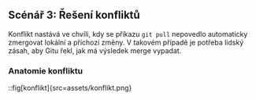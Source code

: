 ## Scénář 3: Řešení konfliktů

Konflikt nastává ve chvíli, kdy se příkazu `git pull` nepovedlo automaticky zmergovat lokální a příchozí změny. V takovém případě je potřeba lidský zásah, aby Gitu řekl, jak má výsledek merge vypadat.

### Anatomie konfliktu

::fig[konflikt]{src=assets/konflikt.png}
